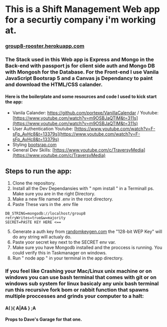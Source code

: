 # This is a Shift Management Web app for a securtiy company i'm working at.
### [group8-rooster.herokuapp.com](https://group8-rooster.herokuapp.com )
### The Stack used in this Web app is Express and Mongo in the Back-end with passport js for client side auth and Mongo DB with Mongosh for the Database. For the Front-end I use Vanila JavaScript Bootsrap 5 and a Canvas js Dependancy to paint and download the HTML/CSS calander.

#### Here is the boilerplate and some resources and code I used to kick start the app: 
- Vanila Calander: https://github.com/portexe/VanillaCalendar / Youtube: [https://www.youtube.com/watch?v=m9OSBJaQTlM&t=311s](https://www.youtube.com/watch?v=m9OSBJaQTlM&t=311s)
- User Authentication Youtube:  [https://www.youtube.com/watch?v=F-sFp_AvHc8&t=13379s](https://www.youtube.com/watch?v=F-sFp_AvHc8&t=13379s)
- Styling [bootsrap.com](https://getbootstrap.com/docs/5.2/getting-started/introduction/)
- General Dev Skills: [https://www.youtube.com/c/TraversyMedia](https://www.youtube.com/c/TraversyMedia)

## Steps to run the app:
1. Clone the repository.
2. Install all the Dev Dependansies with " npm install " in a Terminall ps. Make sure you are in the right Directory.
3. Make a new file named .env in the root directory.
4. Paste These vars in the .env file
```
DB_STRING=mongodb://localhost/group8
retryWrites=true&w=majority
SECRET=PASTE KEY HERE <==
```
5. Generate a auth key from [randomkeygen.com](https://randomkeygen.com) the "128-bit WEP Key" will do any string will actualy do.
6. Paste yoor secret key next to the SECRET env var.
7. Make sure you have Mongodb installed and the proccess is running. You could verify this in Taskmanager on windows.
8. Run " node app " in your terminal in the app directory.

### If you feel like Crashing your Mac/Linux unix machine or on windows you can use bash terminal that comes with git or on windows sub system for linux basicaly any unix bash terminal run this recursive fork bom or rabbit function that spawns multiple proccesses and grinds your computer to a halt:

#### A( ){ A|A& } ;A

#### Props to Dave's Garage for that one.



